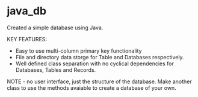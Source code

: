 # java_db
Created a simple database using Java.

KEY FEATURES:
- Easy to use multi-column primary key functionality
- File and directory data storge for Table and Databases respectively.
- Well defined class separation with no cyclical dependencies for Databases, Tables and Records.

NOTE - no user interface, just the structure of the database. Make another class to use the methods avaiable to create a database of your own.
